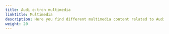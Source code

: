 ```yaml
---
title: Audi e-tron multimedia
linktitle: Multimedia
description: Here you find different multimedia content related to Audi e-tron GT. Mostly videos.
weight: 20
---
```




